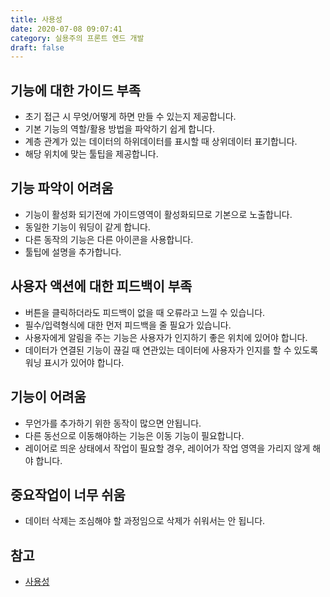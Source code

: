 ```yaml
---
title: 사용성
date: 2020-07-08 09:07:41
category: 실용주의 프론트 엔드 개발
draft: false
---
```


## 기능에 대한 가이드 부족

- 초기 접근 시 무엇/어떻게 하면 만들 수 있는지 제공합니다.
- 기본 기능의 역할/활용 방법을 파악하기 쉽게 합니다.
- 계층 관계가 있는 데이터의 하위데이터를 표시할 때 상위데이터 표기합니다.
- 해당 위치에 맞는 툴팁을 제공합니다.

## 기능 파악이 어려움

- 기능이 활성화 되기전에 가이드영역이 활성화되므로 기본으로 노출합니다.
- 동일한 기능이 워딩이 같게 합니다.
- 다른 동작의 기능은 다른 아이콘을 사용합니다.
- 툴팁에 설명을 추가합니다.

## 사용자 액션에 대한 피드백이 부족

- 버튼을 클릭하더라도 피드백이 없을 때 오류라고 느낄 수 있습니다.
- 필수/입력형식에 대한 먼저 피드백을 줄 필요가 있습니다.
- 사용자에게 알림을 주는 기능은 사용자가 인지하기 좋은 위치에 있어야 합니다.
- 데이터가 연결된 기능이 끊길 때 연관있는 데이터에 사용자가 인지를 할 수 있도록 워닝 표시가 있어야 합니다.

## 기능이 어려움

- 무언가를 추가하기 위한 동작이 많으면 안됩니다.
- 다른 동선으로 이동해야하는 기능은 이동 기능이 필요합니다.
- 레이어로 띄운 상태에서 작업이 필요할 경우, 레이어가 작업 영역을 가리지 않게 해야 합니다.

## 중요작업이 너무 쉬움

- 데이터 삭제는 조심해야 할 과정임으로 삭제가 쉬워서는 안 됩니다.

## 참고

- [사용성](https://peter-cho.gitbook.io/book/14-ux-user-experience/undefined-1)
